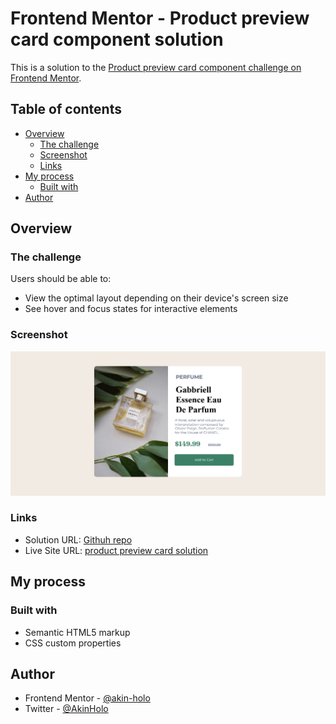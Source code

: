 # Frontend Mentor - Product preview card component solution

This is a solution to the [Product preview card component challenge on Frontend Mentor](https://www.frontendmentor.io/challenges/product-preview-card-component-GO7UmttRfa). 

## Table of contents

- [Overview](#overview)
  - [The challenge](#the-challenge)
  - [Screenshot](#screenshot)
  - [Links](#links)
- [My process](#my-process)
  - [Built with](#built-with)
- [Author](#author)


## Overview

### The challenge

Users should be able to:

- View the optimal layout depending on their device's screen size
- See hover and focus states for interactive elements

### Screenshot

![](./asset/Screenshot%202025-01-02%20at%2022-57-05%20Product%20Preview%20Card%20By%20Akin%20Holo.png)



### Links

- Solution URL: [Githuh repo](https://github.com/akin-holo/frontendmentor-challenge-7-product-preview)
- Live Site URL: [product preview card solution](https://frontendmentor-solution-c7-product-pr.netlify.app/)

## My process

### Built with

- Semantic HTML5 markup
- CSS custom properties


## Author

- Frontend Mentor - [@akin-holo](https://www.frontendmentor.io/profile/akin-holo)
- Twitter - [@AkinHolo](https://x.com/AkinHolo)

